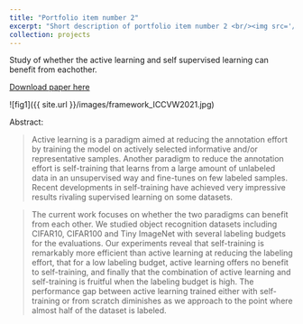 ```yaml
---
title: "Portfolio item number 2"
excerpt: "Short description of portfolio item number 2 <br/><img src='/images/500x300.png'>"
collection: projects
---
```

Study of whether the active learning and self supervised learning can benefit from eachother. 

[Download paper here](https://arxiv.org/pdf/2108.11458.pdf)

![fig1]({{ site.url }}/images/framework_ICCVW2021.jpg)

Abstract:
> Active learning is a paradigm aimed at reducing the annotation effort by training the model on actively selected informative and/or representative samples. 
Another paradigm to reduce the annotation effort is self-training that learns from a large amount of unlabeled data in an unsupervised way and fine-tunes on few labeled samples. Recent developments in self-training have achieved very impressive results  rivaling supervised learning on some datasets. 

> The current work focuses on whether the two paradigms can benefit from each other. We studied object recognition datasets including CIFAR10, CIFAR100 and Tiny 
ImageNet with several labeling budgets for the evaluations.  Our experiments reveal that self-training is remarkably more efficient than active learning 
at reducing the labeling effort, that for a low labeling budget, active learning offers no benefit to self-training, and finally that the combination of 
active learning and self-training is fruitful when the labeling budget is high. The performance gap between active learning trained either with self-training 
or from scratch diminishes as we approach to the point where almost half of the dataset is labeled.
